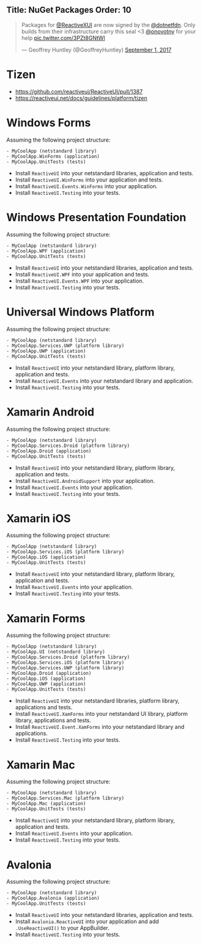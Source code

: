 Title: NuGet Packages
Order: 10
---

<blockquote class="twitter-tweet" data-lang="en"><p lang="en" dir="ltr">Packages for <a href="https://twitter.com/ReactiveXUI">@ReactiveXUI</a> are now signed by the <a href="https://twitter.com/dotnetfdn">@dotnetfdn</a>. Only builds from their infrastructure carry this seal &lt;3 <a href="https://twitter.com/onovotny">@onovotny</a> for your help <a href="https://t.co/3PZt8GNtWl">pic.twitter.com/3PZt8GNtWl</a></p>&mdash; Geoffrey Huntley (@GeoffreyHuntley) <a href="https://twitter.com/GeoffreyHuntley/status/903619522883497984">September 1, 2017</a></blockquote>
<script async src="//platform.twitter.com/widgets.js" charset="utf-8"></script>

# Tizen

* https://github.com/reactiveui/ReactiveUI/pull/1387
* https://reactiveui.net/docs/guidelines/platform/tizen

# Windows Forms

Assuming the following project structure:

```
- MyCoolApp (netstandard library)
- MyCoolApp.WinForms (application)
- MyCoolApp.UnitTests (tests)
```

* Install `ReactiveUI` into your netstandard libraries, application and tests.
* Install `ReactiveUI.WinForms` into your application and tests.
* Install `ReactiveUI.Events.WinForms` into your application.
* Install `ReactiveUI.Testing` into your tests.

# Windows Presentation Foundation

Assuming the following project structure:

```
- MyCoolApp (netstandard library)
- MyCoolApp.WPF (application)
- MyCoolApp.UnitTests (tests)
```

* Install `ReactiveUI` into your netstandard libraries, application and tests.
* Install `ReactiveUI.WPF` into your application and tests.
* Install `ReactiveUI.Events.WPF` into your application.
* Install `ReactiveUI.Testing` into your tests.

# Universal Windows Platform

Assuming the following project structure:

```
- MyCoolApp (netstandard library)
- MyCoolApp.Services.UWP (platform library)
- MyCoolApp.UWP (application)
- MyCoolApp.UnitTests (tests)
```

* Install `ReactiveUI` into your netstandard library, platform library, application and tests.
* Install `ReactiveUI.Events` into your netstandard library and application.
* Install `ReactiveUI.Testing` into your tests.

# Xamarin Android

Assuming the following project structure:

```
- MyCoolApp (netstandard library)
- MyCoolApp.Services.Droid (platform library)
- MyCoolApp.Droid (application)
- MyCoolApp.UnitTests (tests)
```

* Install `ReactiveUI` into your netstandard library, platform library, application and tests.
* Install `ReactiveUI.AndroidSupport` into your application.
* Install `ReactiveUI.Events` into your application.
* Install `ReactiveUI.Testing` into your tests.

# Xamarin iOS

Assuming the following project structure:

```
- MyCoolApp (netstandard library)
- MyCoolApp.Services.iOS (platform library)
- MyCoolApp.iOS (application)
- MyCoolApp.UnitTests (tests)
```

* Install `ReactiveUI` into your netstandard library, platform library, application and tests.
* Install `ReactiveUI.Events` into your application.
* Install `ReactiveUI.Testing` into your tests.

# Xamarin Forms

Assuming the following project structure:

```
- MyCoolApp (netstandard library)
- MyCoolApp.UI (netstandard library)
- MyCoolApp.Services.Droid (platform library)
- MyCoolApp.Services.iOS (platform library)
- MyCoolApp.Services.UWP (platform library)
- MyCoolApp.Droid (application)
- MyCoolApp.iOS (application)
- MyCoolApp.UWP (application)
- MyCoolApp.UnitTests (tests)
```

* Install `ReactiveUI` into your netstandard libraries, platform library, applications and tests.
* Install `ReactiveUI.XamForms` into your netstandard UI library, platform library, applications and tests.
* Install `ReactiveUI.Event.XamForms` into your netstandard library and applications.
* Install `ReactiveUI.Testing` into your tests.

# Xamarin Mac

Assuming the following project structure:

```
- MyCoolApp (netstandard library)
- MyCoolApp.Services.Mac (platform library)
- MyCoolApp.Mac (application)
- MyCoolApp.UnitTests (tests)
```

* Install `ReactiveUI` into your netstandard library, platform library, application and tests.
* Install `ReactiveUI.Events` into your application.
* Install `ReactiveUI.Testing` into your tests.

# Avalonia

Assuming the following project structure:

```
- MyCoolApp (netstandard library)
- MyCoolApp.Avalonia (application)
- MyCoolApp.UnitTests (tests)
```

* Install `ReactiveUI` into your netstandard libraries, application and tests.
* Install `Avalonia.ReactiveUI` into your application and add `.UseReactiveUI()` to your AppBuilder.
* Install `ReactiveUI.Testing` into your tests.
